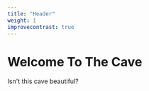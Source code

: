 ```yaml
---
title: "Header"
weight: 1
improvecontrast: true
---
```


# Welcome To The Cave

Isn't this cave beautiful?

